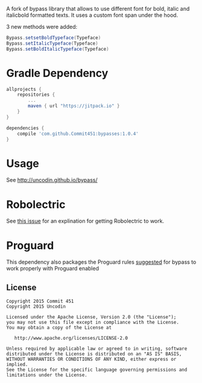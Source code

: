 A fork of bypass library that allows to use different font for bold, italic and italicbold formatted texts. It uses a custom font span under the hood.

3 new methods were added:
```java
Bypass.setsetBoldTypeface(Typeface)
Bypass.setItalicTypeface(Typeface)
Bypass.setBoldItalicTypeface(Typeface)
```

# Gradle Dependency

```gradle
allprojects {
	repositories {
		...
		maven { url "https://jitpack.io" }
	}
}
```

```gradle
dependencies {
    compile 'com.github.Commit451:bypasses:1.0.4'
}
```


# Usage
See http://uncodin.github.io/bypass/

# Robolectric
See [this issue](https://github.com/Commit451/bypasses/issues/2) for an explination for getting Robolectric to work.

# Proguard
This dependency also packages the Proguard rules [suggested](https://github.com/Uncodin/bypass/issues/195) for bypass to work properly with Proguard enabled

License
--------

    Copyright 2015 Commit 451
    Copyright 2015 Uncodin

    Licensed under the Apache License, Version 2.0 (the "License");
    you may not use this file except in compliance with the License.
    You may obtain a copy of the License at

       http://www.apache.org/licenses/LICENSE-2.0

    Unless required by applicable law or agreed to in writing, software
    distributed under the License is distributed on an "AS IS" BASIS,
    WITHOUT WARRANTIES OR CONDITIONS OF ANY KIND, either express or implied.
    See the License for the specific language governing permissions and
    limitations under the License.

